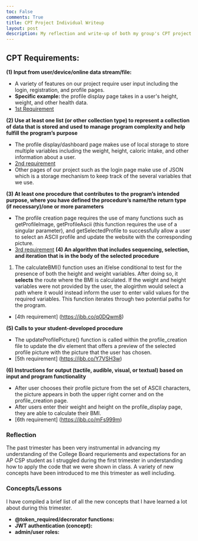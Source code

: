 ```yaml
---
toc: False
comments: True
title: CPT Project Individual Writeup
layout: post
description: My reflection and write-up of both my group's CPT project and what I've learned over the past trimester!
---
```


## CPT Requirements:

<strong> (1) Input from user/device/online data stream/file: </strong>
- A variety of features on our project require user input including the login, registration, and profile pages.
- <strong> Specific example: </strong> the profile display page takes in a user's height, weight, and other health data.
- [1st Requirement](https://ibb.co/jRbjn2L)

<strong> (2) Use at least one list (or other collection type) to represent a collection of data that is stored and used to manage program complexity and help fulfill the program’s purpose </strong>
- The profile display/dashboard page makes use of local storage to store multiple variables including the weight, height, caloric intake, and other information about a user.
- [2nd requirement](https://ibb.co/f9Yv12V)
- Other pages of our project such as the login page make use of JSON which is a storage mechanism to keep track of the several variables that we use. 

<strong> (3) At least one procedure that contributes to the program’s intended purpose, where you have defined the procedure’s name/the return type (if necessary)/one or more parameters </strong>
- The profile creation page requires the use of many functions such as getProfileImage, getProfileAscii (this function requires the use of a singular parameter), and getSelectedProfile to successfully allow a user to select an ASCII profile and update the website with the corresponding picture. 
- [3rd requirement](https://ibb.co/wS12Cb9)
<strong> (4) An algorithm that includes sequencing, selection, and iteration that is in the body of the selected procedure </strong>

 1. The calculateBMI() function uses an if/else conditional to test for the presence of both the height and weight variables. After doing so, it **selects** the route where the BMI is calculated. If the weight and height variables were not provided by the user, the alogirthm would select a path where it would instead inform the user to enter valid values for the required variables. This function iterates through two potential paths for the program.  
 - [4th requirement] (https://ibb.co/q0DQwm8)

<strong> (5) Calls to your student-developed procedure </strong>
- The updateProfilePicture() function is called within the profile_creation file to update the div element that offers a preview of the selected profile picture with the picture that the user has chosen.
- [5th requirement] (https://ibb.co/Y7VSH3w)

<strong> (6) Instructions for output (tactile, audible, visual, or textual) based on input and program functionality </strong> 
- After user chooses their profile picture from the set of ASCII characters, the picture appears in both the upper right corner and on the profile_creation page. 
- After users enter their weight and height on the profile_display page, they are able to calculate their BMI. 
- [6th requirement] (https://ibb.co/mFs999m)

### <strong> Reflection </strong>

The past trimester has been very instrumental in advancing my understanding of the College Board requriements and expectations for an AP CSP student as I struggled during the first trimester in understanding how to apply the code that we were shown in class. A variety of new concepts have been introduced to me this trimester as well including. 

### Concepts/Lessons

I have compiled a brief list of all the new concepts that I have learned a lot about during this trimester. 
<br>
- **@token_required/decrorator functions:**
- **JWT authentication (concept):**
- **admin/user roles:**
